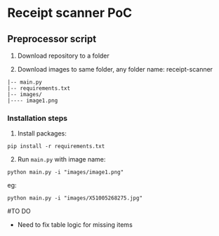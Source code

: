 # Receipt scanner PoC


## Preprocessor script

1. Download repository to a folder

2. Download images to same folder, any folder name:
receipt-scanner

```
|-- main.py
|-- requirements.txt
|-- images/
|---- image1.png
```

### Installation steps

1. Install packages:
```shell
pip install -r requirements.txt
```

2. Run `main.py` with image name:
```shell
python main.py -i "images/image1.png"
```

eg:
```shell
python main.py -i "images/X51005268275.jpg"
```

#TO DO
- Need to fix table logic for missing items